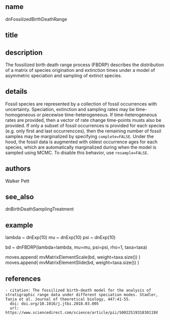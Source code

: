 ## name
dnFossilizedBirthDeathRange
## title
## description
The fossilized birth death range process (FBDRP) describes the distribution of a matrix of species origination and extinction times under a model of asymmetric speciation and sampling of extinct species.
## details
Fossil species are represented by a collection of fossil occurrences with uncertainty. Speciation, extinction and sampling rates may be time-homogeneous or piecewise time-heterogeneous. If time-heterogeneous rates are provided, then a vector of rate change time-points musts also be provided. If only a subset of fossil occurrences is provided for each species (e.g. only first and last occurrencces), then the remaining number of fossil samples may be marginalized by specifying `complete=FALSE`. Under the hood, the fossil data is augmented with oldest occurrence ages for each species, which are automatically marginalized during when the model is sampled using MCMC. To disable this behavior, use `resample=FALSE`.
## authors
Walker Pett
## see_also
dnBirthDeathSamplingTreatment
## example
lambda ~ dnExp(10)
mu ~ dnExp(10)
psi ~ dnExp(10)

bd ~ dnFBDRP(lambda=lambda, mu=mu, psi=psi, rho=1, taxa=taxa)

moves.append( mvMatrixElementScale(bd, weight=taxa.size()) )
moves.append( mvMatrixElementSlide(bd, weight=taxa.size()) )
## references
	- citation: The fossilized birth-death model for the analysis of stratigraphic range data under different speciation modes. Stadler, Tanja et al. Journal of theoretical biology, 447:41-55.
	  doi: doi.org/10.1016/j.jtbi.2018.03.005
	  url: https://www.sciencedirect.com/science/article/pii/S002251931830119X
